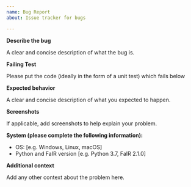 ```yaml
---
name: Bug Report
about: Issue tracker for bugs

---
```


**Describe the bug**

A clear and concise description of what the bug is.

**Failing Test**

Please put the code (ideally in the form of a unit
test) which fails below

**Expected behavior**

A clear and concise description of what you expected to happen.

**Screenshots**

If applicable, add screenshots to help explain your problem.

**System (please complete the following information):**

 - OS: [e.g. Windows, Linux, macOS]
 - Python and FaIR version [e.g. Python 3.7, FaIR 2.1.0]

**Additional context**

Add any other context about the problem here.
